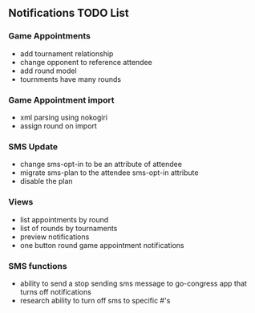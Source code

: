 ## Notifications TODO List

### Game Appointments

* add tournament relationship
* change opponent to reference attendee
* add round model
* tournments have many rounds

### Game Appointment import

* xml parsing using nokogiri
* assign round on import

### SMS Update

* change sms-opt-in to be an attribute of attendee
* migrate sms-plan to the attendee sms-opt-in attribute
* disable the plan

### Views

* list appointments by round
* list of rounds by tournaments
* preview notifications
* one button round game appointment notifications

### SMS functions

* ability to send a stop sending sms message to go-congress app that turns off notifications
* research ability to turn off sms to specific #'s

